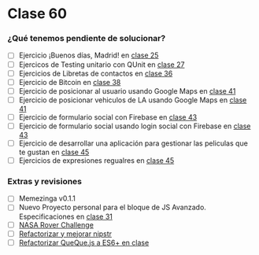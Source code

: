 # Clase 60

### ¿Qué tenemos pendiente de solucionar?

- [ ] Ejercicio ¡Buenos días, Madrid! en [clase 25](https://github.com/Fictizia/Master-en-programacion-de-aplicaciones-con-JavaScript-y-Node.js_ed1/blob/master/teoria/dia25.md)
- [ ] Ejercicos de Testing unitario con QUnit en [clase 27](https://github.com/Fictizia/Master-en-programacion-de-aplicaciones-con-JavaScript-y-Node.js_ed1/blob/master/teoria/dia27.md)
- [ ] Ejercicios de Libretas de contactos en [clase 36](https://github.com/Fictizia/Master-en-programacion-de-aplicaciones-con-JavaScript-y-Node.js_ed1/blob/master/teoria/dia36.md)
- [ ] Ejercicio de Bitcoin en [clase 38](https://github.com/Fictizia/Master-en-programacion-de-aplicaciones-con-JavaScript-y-Node.js_ed1/blob/master/teoria/dia38.md)
- [ ] Ejercicio de posicionar al usuario usando Google Maps en [clase 41](https://github.com/Fictizia/Master-en-programacion-de-aplicaciones-con-JavaScript-y-Node.js_ed1/blob/master/teoria/dia41.md#ejercicios)
- [ ] Ejercicio de posicionar vehiculos de LA usando Google Maps en [clase 41](https://github.com/Fictizia/Master-en-programacion-de-aplicaciones-con-JavaScript-y-Node.js_ed1/blob/master/teoria/dia41.md#ejercicios)
- [ ] Ejercicio de formulario social con Firebase en [clase 43](https://github.com/Fictizia/Master-en-programacion-de-aplicaciones-con-JavaScript-y-Node.js_ed1/blob/master/teoria/dia43.md#ejercicios)
- [ ] Ejercicio de formulario social usando login social con Firebase en [clase 43](https://github.com/Fictizia/Master-en-programacion-de-aplicaciones-con-JavaScript-y-Node.js_ed1/blob/master/teoria/dia43.md#ejercicios)
- [ ] Ejercicio de desarrollar una aplicación para gestionar las peliculas que te gustan en [clase 45](https://github.com/Fictizia/Master-en-programacion-de-aplicaciones-con-JavaScript-y-Node.js_ed1/blob/master/teoria/dia45.md#ejercicios)
- [ ] Ejercicios de expresiones regualres en [clase 45](https://github.com/Fictizia/Master-en-programacion-de-aplicaciones-con-JavaScript-y-Node.js_ed1/blob/master/teoria/dia52.md#ejercicios)

### Extras y revisiones
- [ ] Memezinga v0.1.1
- [ ] Nuevo Proyecto personal para el bloque de JS Avanzado. Especificaciones en [clase 31](https://github.com/Fictizia/Master-en-programacion-de-aplicaciones-con-JavaScript-y-Node.js_ed1/blob/master/teoria/dia31.md#nuevo-proyecto-personal)
- [ ] [NASA Rover Challenge](https://github.com/Fictizia/Master-en-programacion-de-aplicaciones-con-JavaScript-y-Node.js_ed1/issues/49)
- [ ] [Refactorizar y mejorar nipstr](https://github.com/Fictizia/Master-en-programacion-de-aplicaciones-con-JavaScript-y-Node.js_ed1/issues/62)
- [ ] [Refactorizar QueQue.js a ES6+ en clase](https://github.com/Fictizia/Master-en-programacion-de-aplicaciones-con-JavaScript-y-Node.js_ed1/issues/58)